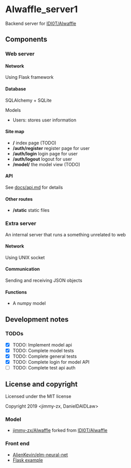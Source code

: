 # AIwaffle_server1
Backend server for [IDl0T/AIwaffle](https://github.com/IDl0T/AIwaffle)
## Components
### Web server
#### Network
Using Flask framework
#### Database
SQLAlchemy + SQLite

Models
 - Users: stores user information
#### Site map
 - **/** index page (TODO)
 - **/auth/register** register page for user
 - **/auth/login** login page for user
 - **/auth/logout** logout for user
 - **/model/** the model view (TODO)
#### API
See [docs/api.md](docs/api.md) for details
#### Other routes
 - **/static** static files
### Extra server
An internal server that runs a something unrelated to web
#### Network
Using UNIX socket
#### Communication
Sending and receiving JSON objects
#### Functions
 - A numpy model
## Development notes
### TODOs
 - [x] TODO: Implement model api
 - [x] TODO: Complete model tests
 - [x] TODO: Complete general tests
 - [x] TODO: Complete login for model API
 - [ ] TODO: Complete test api auth
## License and copyright
Licensed under the MIT license

Copyright 2019 <jimmy-zx, DanielDAIDLaw>
### Model
 - [jimmy-zx/AIwaffle](https://github.com/jimmy-zx/AIwaffle)
forked from [IDl0T/AIwaffle](https://github.com/IDl0T/AIwaffle)
### Front end
 - [AlienKevin/elm-neural-net](https://github.com/AlienKevin/elm-neural-net)
 - [Flask example](https://github.com/pallets/flask)
